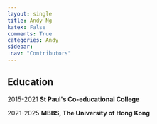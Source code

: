 ```yaml
---
layout: single
title: Andy Ng
katex: False
comments: True
categories: Andy
sidebar:
 nav: "Contributors"
---
```

## Education 
  2015-2021 **St Paul's Co-educational College**

  2021-2025 **MBBS, The University of Hong Kong**


